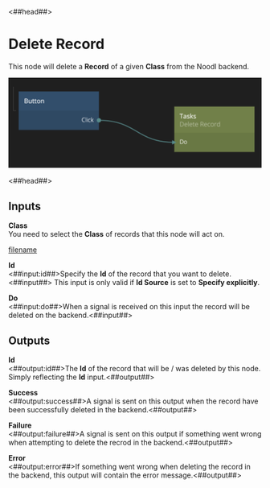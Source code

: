 <##head##>
# Delete Record
This node will delete a **Record** of a given **Class** from the Noodl backend.

![](./delete-record-node.png ':class=img-size-l')



<##head##>

## Inputs

**Class**  
You need to select the **Class** of records that this node will act on.

[filename](../id-source.md ':include')

**Id**  
<##input:id##>Specify the **Id** of the record that you want to delete.<##input##> This input is only valid if **Id Source** is set to **Specify explicitly**.

**Do**  
<##input:do##>When a signal is received on this input the record will be deleted on the backend.<##input##>


## Outputs

**Id**  
<##output:id##>The **Id** of the record that will be / was deleted by this node. Simply reflecting the **Id** input.<##output##>

**Success**  
<##output:success##>A signal is sent on this output when the record have been successfully deleted in the backend.<##output##>

**Failure**  
<##output:failure##>A signal is sent on this output if something went wrong when attempting to delete the recrod in the backend.<##output##>

**Error**  
<##output:error##>If something went wrong when deleting the record in the backend, this output will contain the error message.<##output##>

